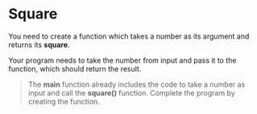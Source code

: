 # Square

You need to create a function which takes a number as its argument and returns its **square**.

Your program needs to take the number from input and pass it to the function, which should return the result.

> The **main** function already includes the code to take a number as input and call the **square()** function. Complete the program by creating the function.

